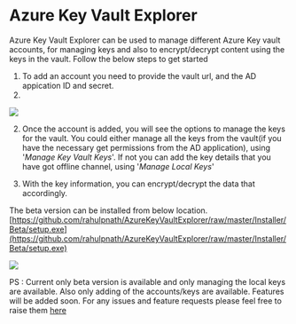 # Azure Key Vault Explorer
Azure Key Vault Explorer can be used to manage different Azure Key vault accounts, for managing keys and also to encrypt/decrypt content using the keys in the vault.
Follow the below steps to get started
 
1. To add an account you need to provide the vault url, and the AD appication ID and secret.
2. 
![](https://raw.githubusercontent.com/rahulpnath/AzureKeyVaultExplorer/master/Images/AddAccount.png)

2. Once the account is added, you will see the options to manage the keys for the vault. You could either manage all the keys from the vault(if you have the necessary get permissions from the AD application), using '*Manage Key Vault Keys*'. If not you can add the key details that you have got offline channel, using '*Manage Local Keys*'


3. With the key information, you can encrypt/decrypt the data that accordingly.

The beta version can be installed from below location.
[https://github.com/rahulpnath/AzureKeyVaultExplorer/raw/master/Installer/Beta/setup.exe](https://github.com/rahulpnath/AzureKeyVaultExplorer/raw/master/Installer/Beta/setup.exe)  

![](https://raw.githubusercontent.com/rahulpnath/AzureKeyVaultExplorer/master/Images/CryptographicOperations.png)

PS : 
Current only beta version is available and only managing the local keys are available. Also only adding of the accounts/keys are available. Features will be added soon. For any issues and feature requests please feel free to raise them [here](https://github.com/rahulpnath/AzureKeyVaultExplorer/issues)